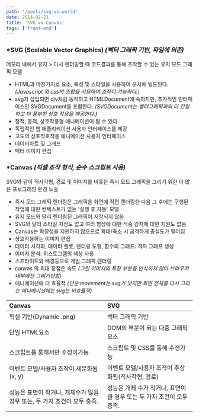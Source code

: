 ```yaml
---
path: '/posts/svg-vs-world'
date: 2014-02-21
title: 'SVG vs Canvas'
tags: ['front-end']
---
```


### *SVG (Scalable Vector Graphics) _(벡터 그래픽 기반, 파일에 의존)_
메모리 내에서 유지 > 다시 렌더링할 때 코드결과를 통해 조작할 수 있는 유지 모드 그래픽 모델

  - HTML과 마찬가지로 요소, 특성 및 스타일을 사용하여 문서에 빌드된다. _(Javascript 와 css의 조합을 사용하여 조작이 가능하다.)_
  - svg가 삽입되면 div처럼 동작하고 HTMLDocument에 속하지만, 추가적인 인터페이스인 SVGDocument를 포함한다. _(SVGDocument는 벨터그래픽과의 더 긴밀하고 더 풍부한 상호 작용을 제공한다.)_
  - 정적, 동적, 상호작용형 애니메이션이 될 수 있다.
  - 독립적인 웹 애플리케이션 사용자 인터페이스를 제공
  - 고도의 상호작호작용 애니메이션 사용자 인터페이스
  - 데이터차트 및 그래프 
  - 벡터 이미지 편집

### *Canvas _(픽셀 조작 형식, 순수 스크립트 사용)_
SVG와 같이 직사각형, 경로 및 이미지를 비롯한 즉시 모드 그래픽을 그리기 위한 더 많은 프로그래밍 환경 노출 

  - 즉시 모드 그래픽 렌더링은 그래픽을 화면에 직접 렌더링한 다음 그 후에는 구행된 작업에 대한 컨텍스트가 없는 '실행 후 자동' 모델
  - 유지 모드와 달리 렌더링된 그래픽이 저장되지 않음
  - SVG와 달리 스타일 지정도 없고 여러 형상에 대한 적중 감지에 대한 지원도 없음
  - Canvas는 확장성을 지원하지 않으므로 확대/축소 시 급격하게 충실도가 떨어짐 
  - 상호작용하는 이미지 편집 
  - 데이터 시각화, 데이터 플롯, 렌더링 도형, 함수의 그래프: 격자 그래프 생성
  - 이미지 분석: 히스토그램의 색상 사용
  - 스프라이트와 배경등으로 게임 그래픽 렌더링
  - canvas 의 최대 장점은 속도 _(그린 이미지의 특정 부분을 인식하지 않아 브라우저 내부에선 그리기만함)_
  - 애니메이션에 더 효율적 _(단순 movement는 svg가 낫지만 화면 전체를 다시 그리는 애니메이션에는 svg는 비효율적)_
  
Canvas | SVG 
| :------------ | :----------- |
픽셀 기반(Dynamic .png) | 백터 그래픽 기반 
단일 HTML요소 | DOM의 부분이 되는 다중 그래픽 요소 
스크립트를 통해서만 수정이가능 | 스크립트 및 CSS를 통해 수정가능 
이벤트 모델/사용자 조작이 세분화됨(x, y) | 이벤트 모델/사용자 조작이 추상화됨(직사각형, 경로) 
성능은 표면이 작거나, 개체수가 많을 경우 또는, 두 가지 조건이 모두 충족. | 성능은 개체 수가 적거나, 표면이 클 경우 또는 두 가지 조건이 모두 충족.
